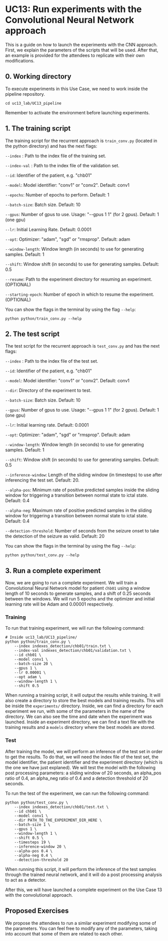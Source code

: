 # UC13: Run experiments with the Convolutional Neural Network approach
This is a guide on how to launch the experiments with the CNN approach. First, we explain the parameters of the scripts that will be used. After that, an example is provided for the attendees to replicate with their own modifications.

## 0. Working directory
To execute experiments in this Use Case, we need to work inside the pipeline repository.
```
cd uc13_lab/UC13_pipeline
```
Remember to activate the environment before launching experiments.


## 1. The training script
The training script for the recurrent approach is `train_conv.py` (located in the python directory) and has the next flags:

`--index` : Path to the index file of the training set.

`--index-val` : Path to the index file of the validation set.

`--id`: Identifier of the patient, e.g. "chb01"

`--model`: Model identifier: "conv1" or "conv2". Default: conv1

`--epochs`: Number of epochs to perform. Default: 1

`--batch-size`: Batch size. Default: 10

`--gpus`: Number of gpus to use. Usage: "--gpus 1 1" (for 2 gpus). Default: 1 (one gpu)

`--lr`: Initial Learning Rate. Default: 0.0001

`--opt`: Optimizer: "adam", "sgd" or "rmsprop". Default: adam

`--window-length`: Window length (in seconds) to use for generating samples. Default: 1

`--shift`: Window shift (in seconds) to use for generating samples. Default: 0.5

`--resume`: Path to the experiment directory for resuming an experiment. (OPTIONAL)

`--starting-epoch`: Number of epoch in which to resume the experiment. (OPTIONAL)


You can show the flags in the terminal by using the flag `--help`:
```
python python/train_conv.py --help
```


## 2. The test script
The test script for the recurrent approach is `test_conv.py` and has the next flags:

`--index` : Path to the index file of the test set.

`--id`: Identifier of the patient, e.g. "chb01"

`--model`: Model identifier: "conv1" or "conv2". Default: conv1

`--dir`: Directory of the experiment to test.

`--batch-size`: Batch size. Default: 10

`--gpus`: Number of gpus to use. Usage: "--gpus 1 1" (for 2 gpus). Default: 1 (one gpu)

`--lr`: Initial learning rate. Default: 0.0001

`--opt`: Optimizer: "adam", "sgd" or "rmsprop". Default: adam

`--window-length`: Window length (in seconds) to use for generating samples. Default: 1

`--shift`: Window shift (in seconds) to use for generating samples. Default: 0.5

`--inference-window`: Length of the sliding window (in timesteps) to use after inferencing the test set. Default: 20.

`--alpha-pos`: Minimum rate of positive predicted samples inside the sliding window for triggering a transition between normal state to ictal state. Default: 0.4

`--alpha-neg`: Maximum rate of positive predicted samples in the sliding window for triggering a transition between normal state to ictal state. Default: 0.4

`--detection-threshold`: Number of seconds from the seizure onset to take the detection of the seizure as valid. Default: 20


You can show the flags in the terminal by using the flag `--help`:
```
python python/test_conv.py --help
```


## 3. Run a complete experiment
Now, we are going to run a complete experiment. We will train a Convolutional Neural Network model for patient `ćhb01` using a window length of 10 seconds to generate samples, and a shift of 0.25 seconds between the windows. We will run 5 epochs and the optimizer and initial learning rate will be Adam and 0.00001 respectively.

### Training
To run that training experiment, we will run the following command:
```
# Inside uc13_lab/UC13_pipeline/
python python/train_conv.py \
    --index indexes_detection/chb01/train.txt \
    --index-val indexes_detection/chb01/validation.txt \
    --id chb01 \
    --model conv1 \
    --batch-size 20 \
    --gpus 1 \
    --lr 0.00001 \
    --opt adam \
    --window-length 1 \
    --shift 0.5
```

When running a training script, it will output the results while training.
It will also create a directory to store the best models and training results. This will be inside the `experiments/` directory. Inside, we can find a directory for each experiment we run, with some of the parameters in the name of the directory. We can also see the time and date when the experiment was launched.
Inside an experiment directory, we can find a text file with the training results and a `models` directory where the best models are stored.

### Test
After training the model, we will perform an inference of the test set in order to get the results. To do that, we will need the index file of the test set, the model identifier, the patient identifier and the experiment directory (which is the one we have just explaned).
We will test the model with the following post processing parameters: a sliding window of 20 seconds, an alpha_pos ratio of 0.4, an alpha_neg ratio of 0.4 and a detection threshold of 20 seconds.

To run the test of the experiment, we can run the following command:
```
python python/test_conv.py \
    --index indexes_detection/chb01/test.txt \
    --id chb01 \
    --model conv1 \
    --dir PATH_TO_THE_EXPERIMENT_DIR_HERE \
    --batch-size 1 \
    --gpus 1 \
    --window-length 1 \
    --shift 0.5 \
    --timesteps 19 \
    --inference-window 20 \
    --alpha-pos 0.4 \
    --alpha-neg 0.4 \
    --detection-threshold 20
```

When running this script, it will perform the inference of the test samples through the trained neural network, and it will do a post processing analysis to act as a detector.

After this, we will have launched a complete experiment on the Use Case 13 with the convolutional approach.

## Proposed Exercises
We propose the attendees to run a similar experiment modifying some of the parameters. You can feel free to modify any of the parameters, taking into account that some of them are related to each other.
